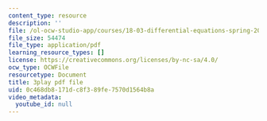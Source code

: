 ```yaml
---
content_type: resource
description: ''
file: /ol-ocw-studio-app/courses/18-03-differential-equations-spring-2010/0c468db8171dc8f389fe7570d1564b8a_EQJBp6Ym-6A.pdf
file_size: 54474
file_type: application/pdf
learning_resource_types: []
license: https://creativecommons.org/licenses/by-nc-sa/4.0/
ocw_type: OCWFile
resourcetype: Document
title: 3play pdf file
uid: 0c468db8-171d-c8f3-89fe-7570d1564b8a
video_metadata:
  youtube_id: null
---
```

